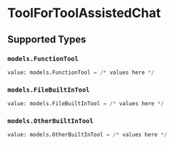 # ToolForToolAssistedChat


## Supported Types

### `models.FunctionTool`

```python
value: models.FunctionTool = /* values here */
```

### `models.FileBuiltInTool`

```python
value: models.FileBuiltInTool = /* values here */
```

### `models.OtherBuiltInTool`

```python
value: models.OtherBuiltInTool = /* values here */
```

